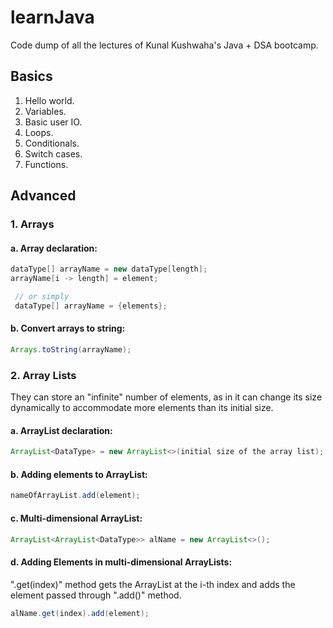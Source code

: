 # learnJava
Code dump of all the lectures of Kunal Kushwaha's Java + DSA bootcamp.

## Basics  
1. Hello world.
2. Variables.
3. Basic user IO.
4. Loops.
5. Conditionals.
6. Switch cases.
7. Functions.

## Advanced  
### 1. Arrays  
   #### a. Array declaration:  
   ```Java
   dataType[] arrayName = new dataType[length];
   arrayName[i -> length] = element;

    // or simply
    dataType[] arrayName = {elements};
   ```
   
   #### b. Convert arrays to string:  
   ```Java
   Arrays.toString(arrayName);
   ```
### 2. Array Lists  
   They can store an "infinite" number of elements, as in it can change its size dynamically to accommodate more elements than its initial size.   
   #### a. ArrayList declaration:
   ```Java
   ArrayList<DataType> = new ArrayList<>(initial size of the array list);
   ```  
   #### b. Adding elements to ArrayList:
   ```Java
   nameOfArrayList.add(element);
   ```  
   #### c. Multi-dimensional ArrayList:  
   ```Java
   ArrayList<ArrayList<DataType>> alName = new ArrayList<>();
   ```  
  #### d. Adding Elements in multi-dimensional ArrayLists:  
".get(index)" method gets the ArrayList at the i-th index and adds the element passed through ".add()" method.
   ```Java
   alName.get(index).add(element);
   ```
